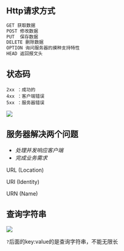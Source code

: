 ## Http请求方式

```html
GET 获取数据
POST 修改数据
PUT  保存数据
DELETE 删除数据
OPTION 询问服务器的摸种支持特性
HEAD 返回报文头
```



## 状态码

```
2xx ：成功的
4xx ：客户端错误
5xx ：服务器错误
```

![](https://ws1.sinaimg.cn/large/006tKfTcgy1flvvxsl83nj31dc0m0abx.jpg)



## 服务器解决两个问题

- *处理并发响应客户端*
- *完成业务需求*



URL (Location)

URI (Identity)

URN (Name)



## 查询字符串

![](https://ws2.sinaimg.cn/large/006tKfTcgy1flvwki7t26j316201m74c.jpg)

`?`后面的key:value的是查询字符串，不能无限长